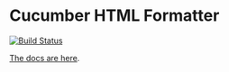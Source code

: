 # Cucumber HTML Formatter

[![Build Status](https://travis-ci.org/cucumber/html-formatter-nodejs.svg?branch=master)](https://travis-ci.org/cucumber/html-formatter-nodejs)

[The docs are here](http://docs.cucumber.io/html-formatter/).
